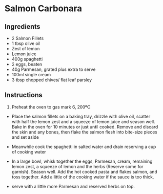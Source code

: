 # Salmon Carbonara

## Ingredients
* 2 Salmon Fillets
* 1 tbsp olive oil
* Zest of lemon
* Lemon juice
* 400g spaghetti
* 2 eggs, beaten
* 40g Parmesan, grated plus extra to serve
* 100ml single cream
* 3 tbsp chopped chives/ flat leaf parsley


## Instructions
1. Preheat the oven to gas mark 6, 200ºC

* Place the salmon fillets on a baking tray, drizzle with olive oil, scatter with half the lemon zest and a squeeze of lemon juice and season well. Bake in the oven for 10 minutes or just until cooked. Remove and discard the skin and any bones, then flake the salmon flesh into bite-size pieces and set aside

* Meanwhile cook the spaghetti in salted water and drain reserving a cup of cooking water

* In a large bowl, whisk together the eggs, Parmesan, cream, remaining lemon zest, a squeeze of lemon and the herbs (Reserve some for garnish). Season well. Add the hot cooked pasta and flakes salmon, and toss together. Add a little of the cooking water if the sauce is too thick.

* serve with a little more Parmesan and reserved herbs on top.
